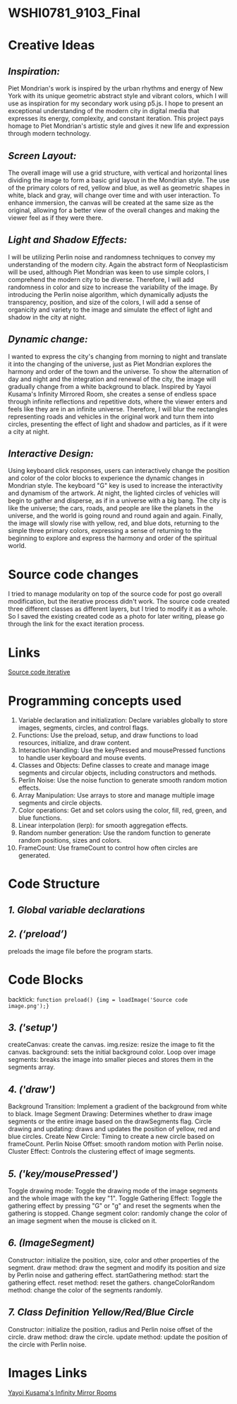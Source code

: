 # WSHI0781_9103_Final
# Creative Ideas
## *Inspiration:*
Piet Mondrian's work is inspired by the urban rhythms and energy of New York with its unique geometric abstract style and vibrant colors, which I will use as inspiration for my secondary work using p5.js. I hope to present an exceptional understanding of the modern city in digital media that expresses its energy, complexity, and constant iteration. This project pays homage to Piet Mondrian's artistic style and gives it new life and expression through modern technology.

## *Screen Layout:*
The overall image will use a grid structure, with vertical and horizontal lines dividing the image to form a basic grid layout in the Mondrian style. The use of the primary colors of red, yellow and blue, as well as geometric shapes in white, black and gray, will change over time and with user interaction. To enhance immersion, the canvas will be created at the same size as the original, allowing for a better view of the overall changes and making the viewer feel as if they were there.

## *Light and Shadow Effects:*
I will be utilizing Perlin noise and randomness techniques to convey my understanding of the modern city. Again the abstract form of Neoplasticism will be used, although Piet Mondrian was keen to use simple colors, I comprehend the modern city to be diverse. Therefore, I will add randomness in color and size to increase the variability of the image. By introducing the Perlin noise algorithm, which dynamically adjusts the transparency, position, and size of the colors, I will add a sense of organicity and variety to the image and simulate the effect of light and shadow in the city at night.

## *Dynamic change:*
I wanted to express the city's changing from morning to night and translate it into the changing of the universe, just as Piet Mondrian explores the harmony and order of the town and the universe. To show the alternation of day and night and the integration and renewal of the city, the image will gradually change from a white background to black. Inspired by Yayoi Kusama's Infinity Mirrored Room, she creates a sense of endless space through infinite reflections and repetitive dots, where the viewer enters and feels like they are in an infinite universe. Therefore, I will blur the rectangles representing roads and vehicles in the original work and turn them into circles, presenting the effect of light and shadow and particles, as if it were a city at night.

## *Interactive Design:*
Using keyboard click responses, users can interactively change the position and color of the color blocks to experience the dynamic changes in Mondrian style. The keyboard "G" key is used to increase the interactivity and dynamism of the artwork. At night, the lighted circles of vehicles will begin to gather and disperse, as if in a universe with a big bang. The city is like the universe; the cars, roads, and people are like the planets in the universe, and the world is going round and round again and again. Finally, the image will slowly rise with yellow, red, and blue dots, returning to the simple three primary colors, expressing a sense of returning to the beginning to explore and express the harmony and order of the spiritual world.

# Source code changes
I tried to manage modularity on top of the source code for post go overall modification, but the iterative process didn't work. The source code created three different classes as different layers, but I tried to modify it as a whole. So I saved the existing created code as a photo for later writing, please go through the link for the exact iteration process.
  # Links
  [Source code iterative](https://www.figma.com/board/Pf0uPFYU1Q2Y1q3jysziFj/Source-code-modification?node-id=0-1&t=BCSOLV88MO6M7wCX-1)

# Programming concepts used
1. Variable declaration and initialization: Declare variables globally to store images, segments, circles, and control flags.
2. Functions: Use the preload, setup, and draw functions to load resources, initialize, and draw content.
3. Interaction Handling: Use the keyPressed and mousePressed functions to handle user keyboard and mouse events.
4. Classes and Objects: Define classes to create and manage image segments and circular objects, including constructors and methods.
5. Perlin Noise: Use the noise function to generate smooth random motion effects.
6. Array Manipulation: Use arrays to store and manage multiple image segments and circle objects.
7. Color operations: Get and set colors using the color, fill, red, green, and blue functions.
8. Linear interpolation (lerp): for smooth aggregation effects.
9. Random number generation: Use the random function to generate random positions, sizes and colors.
10. FrameCount: Use frameCount to control how often circles are generated.

# Code Structure
## *1. Global variable declarations* 
## *2. (‘preload’)* 
preloads the image file before the program starts.
# Code Blocks
backtick:
`function preload() {img = loadImage('Source code image.png');}`
## *3. ('setup')* 
createCanvas: create the canvas.
img.resize: resize the image to fit the canvas.
background: sets the initial background color.
Loop over image segments: breaks the image into smaller pieces and stores them in the segments array.
## *4. ('draw')* 
Background Transition: Implement a gradient of the background from white to black.
Image Segment Drawing: Determines whether to draw image segments or the entire image based on the drawSegments flag.
Circle drawing and updating: draws and updates the position of yellow, red and blue circles.
Create New Circle: Timing to create a new circle based on frameCount.
Perlin Noise Offset: smooth random motion with Perlin noise.
Cluster Effect: Controls the clustering effect of image segments.
## *5. ('key/mousePressed')* 
Toggle drawing mode: Toggle the drawing mode of the image segments and the whole image with the key "1".
Toggle Gathering Effect: Toggle the gathering effect by pressing "G" or "g" and reset the segments when the gathering is stopped.
Change segment color: randomly change the color of an image segment when the mouse is clicked on it.
## *6. (ImageSegment)* 
Constructor: initialize the position, size, color and other properties of the segment.
draw method: draw the segment and modify its position and size by Perlin noise and gathering effect.
startGathering method: start the gathering effect.
reset method: reset the gathers.
changeColorRandom method: change the color of the segments randomly.
## *7. Class Definition Yellow/Red/Blue Circle* 
Constructor: initialize the position, radius and Perlin noise offset of the circle.
draw method: draw the circle.
update method: update the position of the circle with Perlin noise.

# Images Links
[Yayoi Kusama's Infinity Mirror Rooms](https://www.thebroad.org/visit/mirror-rooms)
